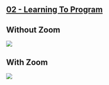 ## [02 - Learning To Program](https://github.com/yrgo/gp20/tree/master/Programming%20Fundamentals/02%20-%20Learning%20to%20Program)

## Without Zoom
<img src="https://github.com/danielalexandernielsen/Yrgo/blob/master/Daniel_02_LearningToProgram/GIF/nielsen_daniel_02LearningToProgram.gif?raw=true">

## With Zoom
<img src="https://github.com/danielalexandernielsen/Yrgo/blob/master/Daniel_02_LearningToProgram/GIF/nielsen_daniel_02LearningToProgram_Zoom.gif?raw=true">
